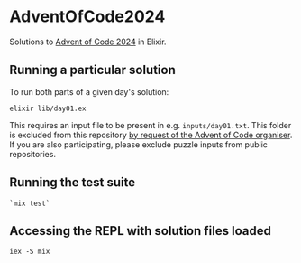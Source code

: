 # AdventOfCode2024

Solutions to [Advent of Code 2024](https://adventofcode.com/2024) in Elixir.

## Running a particular solution

To run both parts of a given day's solution:

```shell
elixir lib/day01.ex
```

This requires an input file to be present in e.g. `inputs/day01.txt`.
This folder is excluded from this repository
[by request of the Advent of Code organiser](https://adventofcode.com/about#faq_copying).
If you are also participating, please exclude puzzle inputs from public repositories.

## Running the test suite

```shell
`mix test`
```

## Accessing the REPL with solution files loaded

```shell
iex -S mix
```
